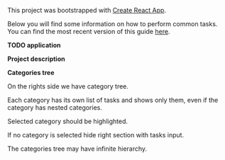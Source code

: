 This project was bootstrapped with [Create React App](https://github.com/facebookincubator/create-react-app).

Below you will find some information on how to perform common tasks.<br>
You can find the most recent version of this guide [here](https://github.com/facebookincubator/create-react-app/blob/master/packages/react-scripts/template/README.md).

**TODO application**

**Project description**

**Categories tree**

On the rights side we have category tree. 

Each category has its own list of tasks and shows only them, even if the category has nested categories.

Selected category should be highlighted. 

If no category is selected hide right section with tasks input.

The categories tree may have infinite hierarchy.